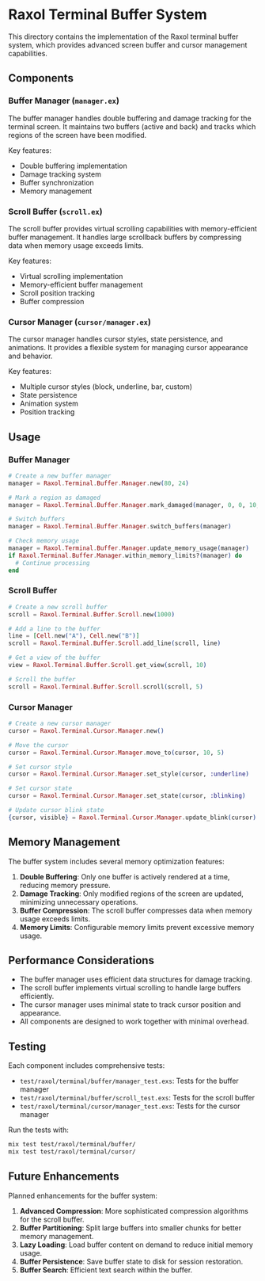 # Raxol Terminal Buffer System

This directory contains the implementation of the Raxol terminal buffer system, which provides advanced screen buffer and cursor management capabilities.

## Components

### Buffer Manager (`manager.ex`)

The buffer manager handles double buffering and damage tracking for the terminal screen. It maintains two buffers (active and back) and tracks which regions of the screen have been modified.

Key features:
- Double buffering implementation
- Damage tracking system
- Buffer synchronization
- Memory management

### Scroll Buffer (`scroll.ex`)

The scroll buffer provides virtual scrolling capabilities with memory-efficient buffer management. It handles large scrollback buffers by compressing data when memory usage exceeds limits.

Key features:
- Virtual scrolling implementation
- Memory-efficient buffer management
- Scroll position tracking
- Buffer compression

### Cursor Manager (`cursor/manager.ex`)

The cursor manager handles cursor styles, state persistence, and animations. It provides a flexible system for managing cursor appearance and behavior.

Key features:
- Multiple cursor styles (block, underline, bar, custom)
- State persistence
- Animation system
- Position tracking

## Usage

### Buffer Manager

```elixir
# Create a new buffer manager
manager = Raxol.Terminal.Buffer.Manager.new(80, 24)

# Mark a region as damaged
manager = Raxol.Terminal.Buffer.Manager.mark_damaged(manager, 0, 0, 10, 5)

# Switch buffers
manager = Raxol.Terminal.Buffer.Manager.switch_buffers(manager)

# Check memory usage
manager = Raxol.Terminal.Buffer.Manager.update_memory_usage(manager)
if Raxol.Terminal.Buffer.Manager.within_memory_limits?(manager) do
  # Continue processing
end
```

### Scroll Buffer

```elixir
# Create a new scroll buffer
scroll = Raxol.Terminal.Buffer.Scroll.new(1000)

# Add a line to the buffer
line = [Cell.new("A"), Cell.new("B")]
scroll = Raxol.Terminal.Buffer.Scroll.add_line(scroll, line)

# Get a view of the buffer
view = Raxol.Terminal.Buffer.Scroll.get_view(scroll, 10)

# Scroll the buffer
scroll = Raxol.Terminal.Buffer.Scroll.scroll(scroll, 5)
```

### Cursor Manager

```elixir
# Create a new cursor manager
cursor = Raxol.Terminal.Cursor.Manager.new()

# Move the cursor
cursor = Raxol.Terminal.Cursor.Manager.move_to(cursor, 10, 5)

# Set cursor style
cursor = Raxol.Terminal.Cursor.Manager.set_style(cursor, :underline)

# Set cursor state
cursor = Raxol.Terminal.Cursor.Manager.set_state(cursor, :blinking)

# Update cursor blink state
{cursor, visible} = Raxol.Terminal.Cursor.Manager.update_blink(cursor)
```

## Memory Management

The buffer system includes several memory optimization features:

1. **Double Buffering**: Only one buffer is actively rendered at a time, reducing memory pressure.
2. **Damage Tracking**: Only modified regions of the screen are updated, minimizing unnecessary operations.
3. **Buffer Compression**: The scroll buffer compresses data when memory usage exceeds limits.
4. **Memory Limits**: Configurable memory limits prevent excessive memory usage.

## Performance Considerations

- The buffer manager uses efficient data structures for damage tracking.
- The scroll buffer implements virtual scrolling to handle large buffers efficiently.
- The cursor manager uses minimal state to track cursor position and appearance.
- All components are designed to work together with minimal overhead.

## Testing

Each component includes comprehensive tests:

- `test/raxol/terminal/buffer/manager_test.exs`: Tests for the buffer manager
- `test/raxol/terminal/buffer/scroll_test.exs`: Tests for the scroll buffer
- `test/raxol/terminal/cursor/manager_test.exs`: Tests for the cursor manager

Run the tests with:

```bash
mix test test/raxol/terminal/buffer/
mix test test/raxol/terminal/cursor/
```

## Future Enhancements

Planned enhancements for the buffer system:

1. **Advanced Compression**: More sophisticated compression algorithms for the scroll buffer.
2. **Buffer Partitioning**: Split large buffers into smaller chunks for better memory management.
3. **Lazy Loading**: Load buffer content on demand to reduce initial memory usage.
4. **Buffer Persistence**: Save buffer state to disk for session restoration.
5. **Buffer Search**: Efficient text search within the buffer. 